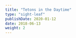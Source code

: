 ```yaml
---
title: "Tetons in the Daytime"
type: "sight-leaf"
publishDate: 2020-01-12
date: 2018-06-13
weight: 2
---
```

